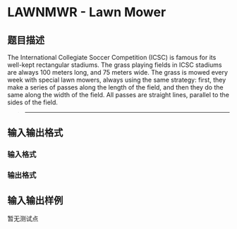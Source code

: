 # LAWNMWR - Lawn Mower

## 题目描述

The International Collegiate Soccer Competition (ICSC) is famous for its well-kept rectangular stadiums. The grass playing fields in ICSC stadiums are always 100 meters long, and 75 meters wide. The grass is mowed every week with special lawn mowers, always using the same strategy: first, they make a series of passes along the length of the field, and then they do the same along the width of the field. All passes are straight lines, parallel to the sides of the field.

> - - - - - -

## 输入输出格式

### 输入格式

### 输出格式

## 输入输出样例

暂无测试点

